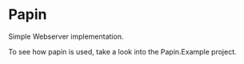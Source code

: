 # Papin

Simple Webserver implementation.

To see how papin is used, take a look into the Papin.Example project.
